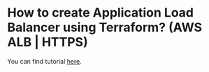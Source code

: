 # How to create Application Load Balancer using Terraform? (AWS ALB | HTTPS)

You can find tutorial [here](https://antonputra.com/amazon/create-alb-terraform/).
